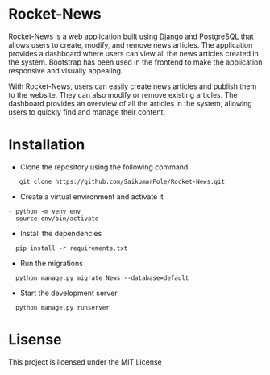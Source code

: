 # Rocket-News
Rocket-News is a web application built using Django and PostgreSQL that allows users to create, modify, and remove news articles. The application provides a dashboard where users can view all the news articles created in the system. Bootstrap has been used in the frontend to make the application responsive and visually appealing.

With Rocket-News, users can easily create news articles and publish them to the website. They can also modify or remove existing articles. The dashboard provides an overview of all the articles in the system, allowing users to quickly find and manage their content.

# Installation
- Clone the repository using the following command <br> 
```
   git clone https://github.com/SaikumarPole/Rocket-News.git
```
- Create a virtual environment and activate it 

```
- python -m venv env 
  source env/bin/activate
```
- Install the dependencies 

```
  pip install -r requirements.txt 
```
- Run the migrations
```
  python manage.py migrate News --database=default 
```
- Start the development server 
```
  python manage.py runserver 
```
# Lisense
  This project is licensed under the MIT License 
